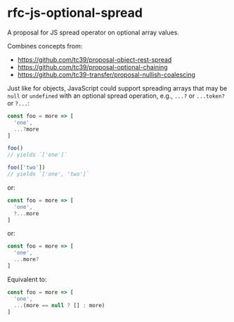 # rfc-js-optional-spread
A proposal for JS spread operator on optional array values.

Combines concepts from:
* https://github.com/tc39/proposal-object-rest-spread
* https://github.com/tc39/proposal-optional-chaining
* https://github.com/tc39-transfer/proposal-nullish-coalescing

Just like for objects, JavaScript could support spreading arrays that may be `null` or `undefined` with an optional spread operation, e.g., `...?` or  `...token?` or `?...`:

```js
const foo = more => [
  'one',
  ...?more
]

foo()
// yields `['one']`

foo(['two'])
// yields `['one', 'two']`
```

or:

```js
const foo = more => [
  'one',
  ?...more
]
```

or:

```js
const foo = more => [
  'one',
  ...more?
]
```

Equivalent to:

```js
const foo = more => [
  'one',
  ...(more == null ? [] : more)
]
```
